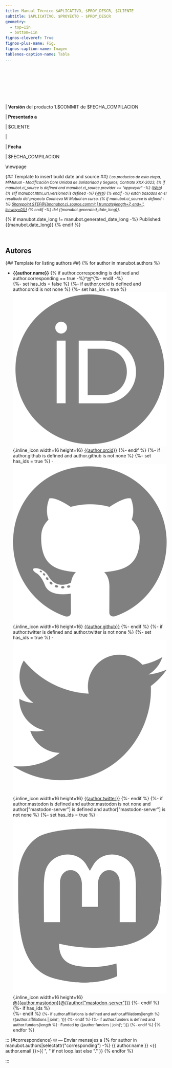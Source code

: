 ```yaml
---
title: Manual Técnico $APLICATIVO, $PROY_DESCR, $CLIENTE
subtitle: $APLICATIVO. $PROYECTO - $PROY_DESCR
geometry:
  - top=1in
  - bottom=1in
fignos-cleveref: True
fignos-plus-name: Fig.
fignos-caption-name: Imagen
tablenos-caption-name: Tabla
...
```



<br>

<br>

<br>

<br>

<br>

<br>

| **Versión** del producto 1.$COMMIT de $FECHA_COMPILACION

| **Presentado a**

| $CLIENTE

|

| **Fecha**

| $FECHA_COMPILACION


<div style="page-break-before: always;"></div>
\newpage

{## Template to insert build date and source ##}
<small><em>Los productos de esta etapa, MiMutual - Modificación Core Unidad de Solidaridad y Seguros, Contrato XXX-2023, 
{% if manubot.ci_source is defined and manubot.ci_source.provider == "appveyor" -%}
([Web]({{manubot.ci_source.artifact_url}}))
{% elif manubot.html_url_versioned is defined -%}
([Web]({{manubot.html_url_versioned}}))
{% endif -%} están basados en el resultado del proyecto Coomeva Mi Mutual en curso.
{% if manubot.ci_source is defined -%} [Sharepoint STEF@{{manubot.ci_source.commit | truncate(length=7, end='', leeway=0)}}](http://stefanini.sharepoint.com)
{% endif -%}
del {{manubot.generated_date_long}}.
</em></small>



{% if manubot.date_long != manubot.generated_date_long -%}
Published: {{manubot.date_long}}
{% endif %}

<br>

## Autores

{## Template for listing authors ##}
{% for author in manubot.authors %}
+ **{{author.name}}**
  {% if author.corresponding is defined and author.corresponding == true -%}^[✉](#correspondence)^{%- endif -%}
  <br>
  {%- set has_ids = false %}
  {%- if author.orcid is defined and author.orcid is not none %}
    {%- set has_ids = true %}
    ![ORCID icon](images/orcid.svg){.inline_icon width=16 height=16}
    [{{author.orcid}}](https://orcid.org/{{author.orcid}})
  {%- endif %}
  {%- if author.github is defined and author.github is not none %}
    {%- set has_ids = true %}
    · ![Usuario](images/github.svg){.inline_icon width=16 height=16}
    [{{author.github}}](https://github.com/{{author.github}})
  {%- endif %}
  {%- if author.twitter is defined and author.twitter is not none %}
    {%- set has_ids = true %}
    · ![Twitter icon](images/twitter.svg){.inline_icon width=16 height=16}
    [{{author.twitter}}](https://twitter.com/{{author.twitter}})
  {%- endif %}
  {%- if author.mastodon is defined and author.mastodon is not none and author["mastodon-server"] is defined and author["mastodon-server"] is not none %}
    {%- set has_ids = true %}
    · ![Mastodon icon](images/mastodon.svg){.inline_icon width=16 height=16}
    [\@{{author.mastodon}}@{{author["mastodon-server"]}}](https://{{author["mastodon-server"]}}/@{{author.mastodon}})
  {%- endif %}
  {%- if has_ids %}
    <br>
  {%- endif %}
  <small>
  {%- if author.affiliations is defined and author.affiliations|length %}
     {{author.affiliations | join('; ')}}
  {%- endif %}
  {%- if author.funders is defined and author.funders|length %}
     · Funded by {{author.funders | join('; ')}}
  {%- endif %}
  </small>
{% endfor %}

::: {#correspondence}
✉ — Enviar mensajes a {% for author in manubot.authors|selectattr("corresponding") -%}
{{ author.name }} \<{{ author.email }}\>{{ ", " if not loop.last else "." }}
{% endfor %}

:::

<br>

